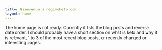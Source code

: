 ```yaml
---
title: Bienvenue à regimeketo.com
layout: home
---
```


The home page is not ready. Currently it lists the blog posts and
reverse date order. I should probably have a short section on what
is keto and why it is relevant, 1 to 3 of the most recent blog posts,
or recently changed or interesting pages.
